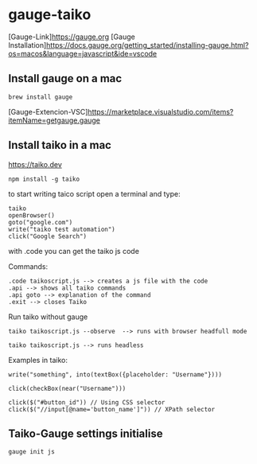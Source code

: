 # gauge-taiko

[Gauge-Link]<https://gauge.org>
[Gauge Installation]<https://docs.gauge.org/getting_started/installing-gauge.html?os=macos&language=javascript&ide=vscode>

## Install gauge on a mac
```
brew install gauge
```
[Gauge-Extencion-VSC]<https://marketplace.visualstudio.com/items?itemName=getgauge.gauge>


## Install taiko in a mac
<https://taiko.dev>

```
npm install -g taiko
```

to start writing taico script open a terminal and type: 
```
taiko
openBrowser()
goto("google.com")
write("taiko test automation")
click("Google Search")
```
with .code you can get the taiko js code

Commands:
```
.code taikoscript.js --> creates a js file with the code
.api --> shows all taiko commands
.api goto --> explanation of the command
.exit --> closes Taiko
```

Run taiko without gauge
```
taiko taikoscript.js --observe  --> runs with browser headfull mode

taiko taikoscript.js --> runs headless
```

Examples in taiko:
```
write("something", into(textBox({placeholder: "Username"})))

click(checkBox(near("Username")))

click($("#button_id")) // Using CSS selector
click($("//input[@name='button_name']")) // XPath selector
```

## Taiko-Gauge settings initialise
```
gauge init js
```
